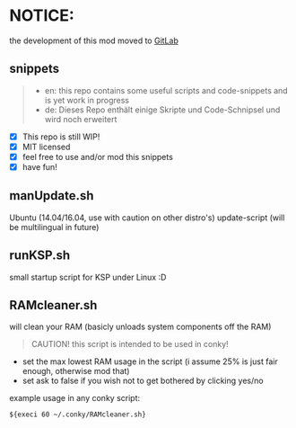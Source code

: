 # NOTICE:
the development of this mod moved to [GitLab](https://gitlab.com/LouisCyfer/snippets)

## snippets
>* en: this repo contains some useful scripts and code-snippets and is yet work in progress
>* de: Dieses Repo enthält einige Skripte und Code-Schnipsel und wird noch erweitert

- [x] This repo is still WIP!
- [x] MIT licensed
- [x] feel free to use and/or mod this snippets
- [x] have fun!

## manUpdate.sh
Ubuntu (14.04/16.04, use with caution on other distro's) update-script (will be multilingual in future)

## runKSP.sh
small startup script for KSP under Linux :D

## RAMcleaner.sh
will clean your RAM (basicly unloads system components off the RAM)

>CAUTION! this script is intended to be used in conky!

* set the max lowest RAM usage in the script (i assume 25% is just fair enough, otherwise mod that)
* set ask to false if you wish not to get bothered by clicking yes/no

example usage in any conky script:
```
${execi 60 ~/.conky/RAMcleaner.sh}
```
